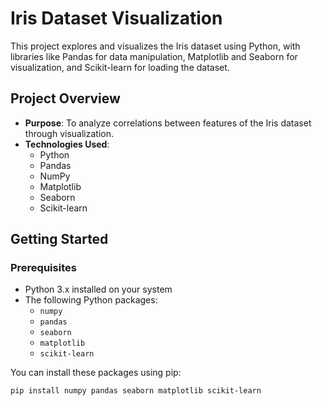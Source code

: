 # Iris Dataset Visualization

This project explores and visualizes the Iris dataset using Python, with libraries like Pandas for data manipulation, Matplotlib and Seaborn for visualization, and Scikit-learn for loading the dataset.

## Project Overview

- **Purpose**: To analyze correlations between features of the Iris dataset through visualization.
- **Technologies Used**:
  - Python
  - Pandas
  - NumPy
  - Matplotlib
  - Seaborn
  - Scikit-learn

## Getting Started

### Prerequisites

- Python 3.x installed on your system
- The following Python packages:
  - `numpy`
  - `pandas`
  - `seaborn`
  - `matplotlib`
  - `scikit-learn`

You can install these packages using pip:

```bash
pip install numpy pandas seaborn matplotlib scikit-learn